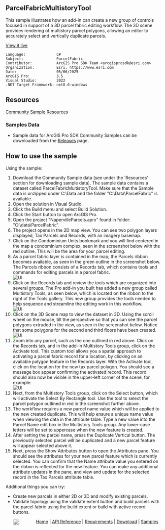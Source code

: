 ## ParcelFabricMultistoryTool

<!-- TODO: Write a brief abstract explaining this sample -->
 This sample illustrates how an add-in can create a new group of controls focused in support of a 3D parcel fabric editing workflow.  The 3D scene provides rendering of multistory parcel polygons, allowing an editor to accurately select and vertically duplicate parcels.     
  


<a href="https://pro.arcgis.com/en/pro-app/sdk/" target="_blank">View it live</a>

<!-- TODO: Fill this section below with metadata about this sample-->
```
Language:              C#
Subject:               ParcelFabric
Contributor:           ArcGIS Pro SDK Team <arcgisprosdk@esri.com>
Organization:          Esri, https://www.esri.com
Date:                  05/06/2025
ArcGIS Pro:            3.5
Visual Studio:         2022
.NET Target Framework: net8.0-windows
```

## Resources

[Community Sample Resources](https://github.com/Esri/arcgis-pro-sdk-community-samples#resources)

### Samples Data

* Sample data for ArcGIS Pro SDK Community Samples can be downloaded from the [Releases](https://github.com/Esri/arcgis-pro-sdk-community-samples/releases) page.  

## How to use the sample
<!-- TODO: Explain how this sample can be used. To use images in this section, create the image file in your sample project's screenshots folder. Use relative url to link to this image using this syntax: ![My sample Image](FacePage/SampleImage.png) -->
 Using the sample:  
  
1. Download the Community Sample data (see under the 'Resources' section for downloading sample data).  The sample data contains a dataset called ParcelFabricMultistoryTool.  Make sure that the Sample data is unzipped under C:\Data and the folder "C:\Data\ParcelFabric" is available.
 2. Open the solution in Visual Studio.  
 3. Click the Build menu and select Build Solution.  
 4. Click the Start button to open ArcGIS Pro.   
 5. Open the project "NapervilleParcels.aprx" found in folder: "C:\data\ParcelFabric".  
 6. The project opens in the 2D map view.  You can see two polygon layers displayed, Tax Parcels and Records, with an imagery basemap.  
 7. Click on the Condominium Units bookmark and you will find centered in the map a condominium complex, seen in the screenshot below with the red outline.  This will be the area for your parcel editing.  
 8. As a parcel fabric layer is contained in the map, the Parcels ribbon becomes available, as seen in the green outline in the screenshot below.  The Parcels ribbon consists of a Records tab, which contains tools and commands for editing parcels in a parcel fabric.  
 ![UI](Screenshots/Screen1.png)  
 9. Click on the Records tab and review the tools which are organized into several groups.  The Pro add-in you built has added a new group called Multistory Tools, as seen below, which is located on the ribbon to the right of the Tools gallery.  This new group provides the tools needed to help sequence and streamline the editing work in this workflow.  
 ![UI](Screenshots/Screen2.png)  
 10. Click on the 3D Scene map to view the dataset in 3D.  Using the scroll wheel on the mouse, tilt the perspective so that you can see the parcel polygons extruded in the view, as seen in the screenshot below.  Notice that some polygons for the second and third floors have been created.  
 ![UI](Screenshots/Screen3.png)  
 11. Zoom into any parcel, such as the one outlined in red above.  Click on the Records tab, and in the add-in Multistory Tools group, click on the Activate tool.  This custom tool allows you a spatial approach to activating a parcel fabric record for a location, by clicking on an available polygon feature in the Records layer.  With the Activate tool, click on the location for the new tax parcel polygon.  You should see a message box appear confirming the activated record.  This record should also now be visible in the upper-left corner of the scene, for example:  
 ![UI](Screenshots/Screen4.png)  
 12. Next, from the Multistory Tools group, click on the Select button, which will activate the Select By Rectangle tool.  Use the tool to select the parcel polygon outlined in red in the screenshot further above.  
 13. The workflow requires a new parcel name value which will be applied to the new created duplicate.  This will help ensure a unique name value when viewing the data in the attribute table.  Type a new value into the Parcel Name edit box in the Multistory Tools group.  Any lower-case letters will be set to uppercase when the new feature is created.  
 14. After setting the parcel name, press the Duplicate Vertical button.  The previously selected parcel will be duplicated and a new parcel feature will appear selected above it.  
 15. Next, press the Show Attributes button to open the Attributes pane.  You should see the attributes for your new parcel feature which is currently selected.  You can confirm that the Name attribute value you entered on the ribbon is reflected for the new feature.  You can make any additional attribute updates in the pane, and view and update for the selected record in the Tax Parcels attribute table.  
     
     
 Additional things you can try:  
 - Create new parcels in either 2D or 3D and modify existing parcels.  
 - Validate topology using the validate extent button and build parcels with the parcel fabric using the build extent or build with active record buttons.  
  

<!-- End -->

&nbsp;&nbsp;&nbsp;&nbsp;&nbsp;&nbsp;<img src="https://esri.github.io/arcgis-pro-sdk/images/ArcGISPro.png"  alt="ArcGIS Pro SDK for Microsoft .NET Framework" height = "20" width = "20" align="top"  >
&nbsp;&nbsp;&nbsp;&nbsp;&nbsp;&nbsp;&nbsp;&nbsp;&nbsp;&nbsp;&nbsp;&nbsp;
[Home](https://github.com/Esri/arcgis-pro-sdk/wiki) | <a href="https://pro.arcgis.com/en/pro-app/latest/sdk/api-reference" target="_blank">API Reference</a> | [Requirements](https://github.com/Esri/arcgis-pro-sdk/wiki#requirements) | [Download](https://github.com/Esri/arcgis-pro-sdk/wiki#installing-arcgis-pro-sdk-for-net) | <a href="https://github.com/esri/arcgis-pro-sdk-community-samples" target="_blank">Samples</a>
